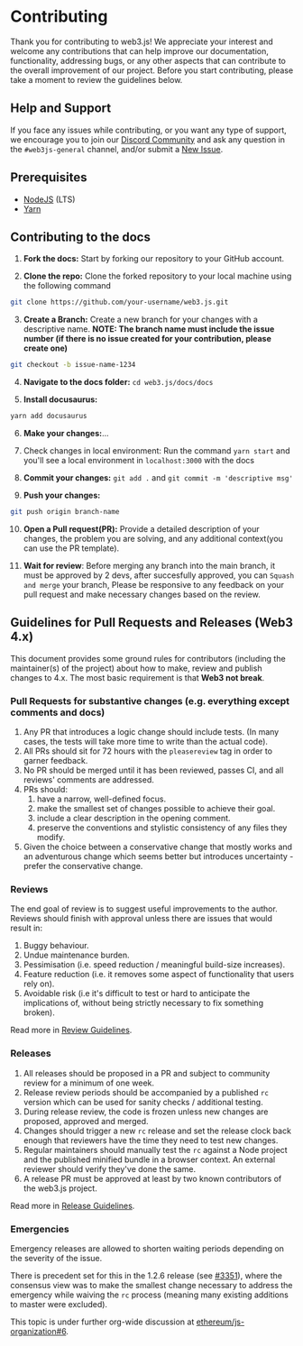 # Contributing

Thank you for contributing to web3.js! We appreciate your interest and welcome any contributions that can help improve our documentation, functionality, addressing bugs, or any other aspects that can contribute to the overall improvement of our project. Before you start contributing, please take a moment to review the guidelines below.

## Help and Support

If you face any issues while contributing, or you want any type of support, we encourage you to join our [Discord Community](https://discord.com/invite/3shNX8cqGR) and ask any question in the `#web3js-general` channel, and/or submit a [New Issue](https://github.com/web3/web3.js/issues/new).

## Prerequisites

- [NodeJS](https://nodejs.org/) (LTS)
- [Yarn](https://yarnpkg.com/)

## Contributing to the docs

1. **Fork the docs:** Start by forking our repository to your GitHub account.

2. **Clone the repo:** Clone the forked repository to your local machine using the following command
```bash
git clone https://github.com/your-username/web3.js.git

```
3. **Create a Branch:** Create a new branch for your changes with a descriptive name.
    **NOTE: The branch name must include the issue number (if there is no issue created for your contribution, please create one)**
```bash
git checkout -b issue-name-1234
```
4. **Navigate to the docs folder:** `cd web3.js/docs/docs`

5. **Install docusaurus:** 
```bash
yarn add docusaurus
```
6. **Make your changes:**...

7. Check changes in local environment: Run the command `yarn start` and you'll see a local environment in `localhost:3000` with the docs

8. **Commit your changes:** `git add .` and `git commit -m 'descriptive msg'` 

9. **Push your changes:**
```bash
git push origin branch-name
```

10. **Open a Pull request(PR):** Provide a detailed description of your changes, the problem you are solving, and any additional context(you can use the PR template).

11. **Wait for review**: Before merging any branch into the main branch, it must be approved by 2 devs, after succesfully approved, you can `Squash and merge` your branch, Please be responsive to any feedback on your pull request and make necessary changes based on the review.

## Guidelines for Pull Requests and Releases (Web3 4.x)

This document provides some ground rules for contributors (including the maintainer(s) of
the project) about how to make, review and publish changes to 4.x. The most basic requirement is
that **Web3 not break**.

### Pull Requests for substantive changes (e.g. everything except comments and docs)

1.  Any PR that introduces a logic change should include tests. (In many cases, the tests will take more time to write than the actual code).
1.  All PRs should sit for 72 hours with the `pleasereview` tag in order to garner feedback.
1.  No PR should be merged until it has been reviewed, passes CI, and all reviews' comments are
    addressed.
1.  PRs should:
    1.  have a narrow, well-defined focus.
    1.  make the smallest set of changes possible to achieve their goal.
    1.  include a clear description in the opening comment.
    1.  preserve the conventions and stylistic consistency of any files they modify.
1.  Given the choice between a conservative change that mostly works and an adventurous change which seems better but introduces uncertainty - prefer the conservative change.

### Reviews

The end goal of review is to suggest useful improvements to the author. Reviews should finish with approval unless there are issues that would result in:

1.  Buggy behaviour.
1.  Undue maintenance burden.
1.  Pessimisation (i.e. speed reduction / meaningful build-size increases).
1.  Feature reduction (i.e. it removes some aspect of functionality that users rely on).
1.  Avoidable risk (i.e it's difficult to test or hard to anticipate the implications of, without
    being strictly necessary to fix something broken).

Read more in [Review Guidelines](./REVIEW.md).

### Releases

1.  All releases should be proposed in a PR and subject to community review for a minimum of one week.
1.  Release review periods should be accompanied by a published `rc` version which can be used for sanity checks / additional testing.
1.  During release review, the code is frozen unless new changes are proposed, approved and merged.
1.  Changes should trigger a new `rc` release and set the release clock back enough that reviewers have the time they need to test new changes.
1.  Regular maintainers should manually test the `rc` against a Node project and the published
    minified bundle in a browser context. An external reviewer should verify they've done the same.
1.  A release PR must be approved at least by two known contributors of the web3.js project.

Read more in [Release Guidelines](./RELEASE.md).

### Emergencies

Emergency releases are allowed to shorten waiting periods depending on the severity of the issue.

There is precedent set for this in the 1.2.6 release (see [#3351](https://github.com/ethereum/web3.js/pull/3351)), where the consensus view was to make the smallest change necessary to address the emergency while waiving the `rc` process (meaning many existing additions to master were excluded).

This topic is under further org-wide discussion at [ethereum/js-organization#6](https://github.com/ethereum/js-organization/issues/6).

